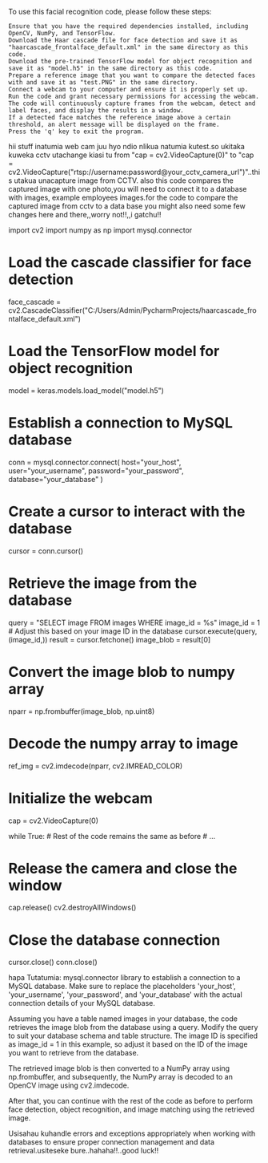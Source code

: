 To use this facial recognition code, please follow these steps:

    Ensure that you have the required dependencies installed, including OpenCV, NumPy, and TensorFlow.
    Download the Haar cascade file for face detection and save it as "haarcascade_frontalface_default.xml" in the same directory as this code.
    Download the pre-trained TensorFlow model for object recognition and save it as "model.h5" in the same directory as this code.
    Prepare a reference image that you want to compare the detected faces with and save it as "test.PNG" in the same directory.
    Connect a webcam to your computer and ensure it is properly set up.
    Run the code and grant necessary permissions for accessing the webcam.
    The code will continuously capture frames from the webcam, detect and label faces, and display the results in a window.
    If a detected face matches the reference image above a certain threshold, an alert message will be displayed on the frame.
    Press the 'q' key to exit the program.
hii stuff inatumia web cam juu hyo ndio nlikua natumia kutest.so ukitaka kuweka cctv utachange kiasi tu from "cap = cv2.VideoCapture(0)" to 
"cap = cv2.VideoCapture("rtsp://username:password@your_cctv_camera_url")"..this utakua unacapture image from CCTV.
also this code compares the captured image with one photo,you will need to connect it to a database with images, example employees images.for the code to compare the captured image from cctv to a data base you might also need some few changes here and there,,worry not!!,,i gatchu!!



import cv2
import numpy as np
import mysql.connector

# Load the cascade classifier for face detection
face_cascade = cv2.CascadeClassifier("C:/Users/Admin/PycharmProjects/haarcascade_frontalface_default.xml")

# Load the TensorFlow model for object recognition
model = keras.models.load_model("model.h5")

# Establish a connection to MySQL database
conn = mysql.connector.connect(
    host="your_host",
    user="your_username",
    password="your_password",
    database="your_database"
)

# Create a cursor to interact with the database
cursor = conn.cursor()

# Retrieve the image from the database
query = "SELECT image FROM images WHERE image_id = %s"
image_id = 1  # Adjust this based on your image ID in the database
cursor.execute(query, (image_id,))
result = cursor.fetchone()
image_blob = result[0]

# Convert the image blob to numpy array
nparr = np.frombuffer(image_blob, np.uint8)

# Decode the numpy array to image
ref_img = cv2.imdecode(nparr, cv2.IMREAD_COLOR)

# Initialize the webcam
cap = cv2.VideoCapture(0)

while True:
    # Rest of the code remains the same as before
    # ...

# Release the camera and close the window
cap.release()
cv2.destroyAllWindows()

# Close the database connection
cursor.close()
conn.close()


hapa Tutatumia:
mysql.connector library to establish a connection to a MySQL database. Make sure to replace the placeholders 'your_host', 'your_username', 'your_password', and 'your_database' with the actual connection details of your MySQL database.

Assuming you have a table named images in your database, the code retrieves the image blob from the database using a query. Modify the query to suit your database schema and table structure. The image ID is specified as image_id = 1 in this example, so adjust it based on the ID of the image you want to retrieve from the database.

The retrieved image blob is then converted to a NumPy array using np.frombuffer, and subsequently, the NumPy array is decoded to an OpenCV image using cv2.imdecode.

After that, you can continue with the rest of the code as before to perform face detection, object recognition, and image matching using the retrieved image.

Usisahau kuhandle errors and exceptions appropriately when working with databases to ensure proper connection management and data retrieval.usiteseke bure..hahaha!!..good luck!!
